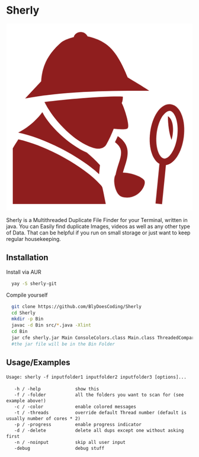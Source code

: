 
# Sherly

![Sherly Icon](sherly.png)

Sherly is a Multithreaded Duplicate File Finder for your Terminal, written in java. You can Easily find duplicate Images, videos as well as any other type of Data. That can be helpful if you run on small storage or just want to keep regular housekeeping.


## Installation

Install via AUR

```bash
  yay -S sherly-git
```

Compile yourself

```bash
  git clone https://github.com/BlyDoesCoding/Sherly
  cd Sherly
  mkdir -p Bin
  javac -d Bin src/*.java -Xlint
  cd Bin
  jar cfe sherly.jar Main ConsoleColors.class Main.class ThreadedCompare.class
  #the jar file will be in the Bin Folder
```


## Usage/Examples

```
Usage: sherly -f inputfolder1 inputfolder2 inputfolder3 [options]...

   -h / -help             show this
   -f / -folder           all the folders you want to scan for (see example above!)
   -c / -color            enable colored messages
   -t / -threads          override default Thread number (default is usually number of cores * 2)
   -p / -progress         enable progress indicator
   -d / -delete           delete all dups except one without asking first
   -n / -noinput          skip all user input
   -debug                 debug stuff
```

